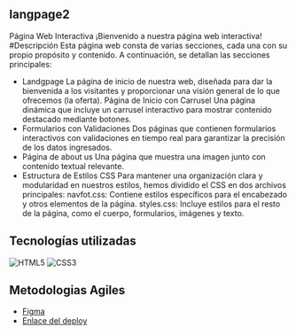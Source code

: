 ## langpage2
Página Web Interactiva
¡Bienvenido a nuestra página web interactiva!
#Descripción
Esta página web consta de varias secciones, cada una con su propio propósito y contenido. A continuación, se detallan las secciones principales:
- Landgpage
La página de inicio de nuestra web, diseñada para dar la bienvenida a los visitantes y proporcionar una visión general de lo que ofrecemos (la oferta).
Página de Inicio con Carrusel
Una página dinámica que incluye un carrusel interactivo para mostrar contenido destacado mediante botones.
- Formularios con Validaciones
Dos páginas que contienen formularios interactivos con validaciones en tiempo real para garantizar la precisión de los datos ingresados.
- Página de about us
Una página que muestra una imagen junto con contenido textual relevante.
- Estructura de Estilos CSS
Para mantener una organización clara y modularidad en nuestros estilos, hemos dividido el CSS en dos archivos principales:
navfot.css: Contiene estilos específicos para el encabezado y otros elementos de la página.
styles.css: Incluye estilos para el resto de la página, como el cuerpo, formularios, imágenes y texto.

## Tecnologías utilizadas

![HTML5](https://img.shields.io/badge/HTML-5-green) 
![CSS3](https://img.shields.io/badge/CSS-3-blue) 


## Metodologias Agiles
- <a href="https://www.figma.com/file/jFE1dJZFaTHnpTfv4wco0W/Untitled?type=design&node-id=0%3A1&mode=design&t=pDlCTCvGybeBVfuP-1"> Figma </a> </br>
- <a href="https://natalia9519.github.io/langpage2/"> Enlace del deploy </a>
